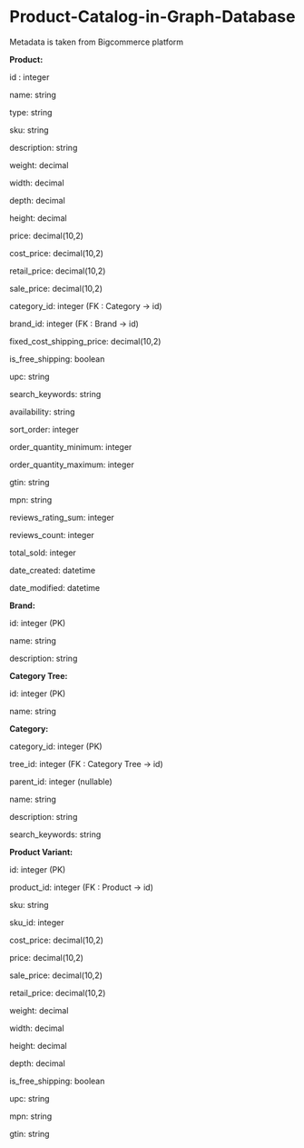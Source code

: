 # Product-Catalog-in-Graph-Database

Metadata is taken from Bigcommerce platform

**Product:**

id : integer

name: string

type: string

sku: string

description: string

weight: decimal

width: decimal

depth: decimal

height: decimal

price: decimal(10,2)

cost_price: decimal(10,2)

retail_price: decimal(10,2)

sale_price: decimal(10,2)

category_id: integer (FK : Category -> id)

brand_id: integer (FK : Brand -> id)

fixed_cost_shipping_price: decimal(10,2)

is_free_shipping: boolean

upc: string

search_keywords: string

availability: string

sort_order: integer

order_quantity_minimum: integer

order_quantity_maximum: integer

gtin: string

mpn: string

reviews_rating_sum: integer

reviews_count: integer

total_sold: integer

date_created: datetime

date_modified: datetime

**Brand:**

id: integer (PK)

name: string

description: string


**Category Tree:**

id: integer (PK)

name: string


**Category:**

category_id: integer (PK)

tree_id: integer (FK : Category Tree -> id)

parent_id: integer (nullable)

name: string

description: string

search_keywords: string


**Product Variant:**

id: integer (PK)

product_id: integer (FK : Product -> id)

sku: string

sku_id: integer

cost_price: decimal(10,2)

price: decimal(10,2)

sale_price: decimal(10,2)

retail_price: decimal(10,2)

weight: decimal

width: decimal

height: decimal

depth: decimal

is_free_shipping: boolean

upc: string

mpn: string

gtin: string
